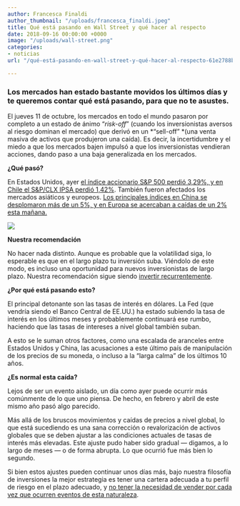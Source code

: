 ```yaml
---
author: Francesca Finaldi
author_thumbnail: "/uploads/francesca_finaldi.jpeg"
title: Qué está pasando en Wall Street y qué hacer al respecto
date: 2018-09-16 00:00:00 +0000
image: "/uploads/wall-street.png"
categories:
- noticias
url: "/qué-está-pasando-en-wall-street-y-qué-hacer-al-respecto-61e2788bdcbd/"

---
```

### Los mercados han estado bastante movidos los últimos días y te queremos contar qué está pasando, para que no te asustes.

El jueves 11 de octubre, los mercados en todo el mundo pasaron por completo a un estado de ánimo “*risk-off*” (cuando los inversionistas aversos al riesgo dominan el mercado) que derivó en un *“sell-off” *(una venta masiva de activos que produjeron una caída). Es decir, la incertidumbre y el miedo a que los mercados bajen impulsó a que los inversionistas vendieran acciones, dando paso a una baja generalizada en los mercados.

**¿Qué pasó?**

En Estados Unidos, ayer [el índice accionario S&P 500 perdió 3,29%, y en Chile el S&P/CLX IPSA perdió 1,42%](https://www.df.cl/noticias/mercados/bolsa/tecnologicas-se-derrumban-en-estados-unidos-y-llevan-al-nasdaq-a-su-peor/2018-10-10/161356.html). También fueron afectados los mercados asiáticos y europeos. [Los principales índices en China se desplomaron más de un 5%, y en Europa se acercaban a caídas de un 2% esta mañana.](https://www.latercera.com/pulso/noticia/bolsas-mundiales-sufren-duras-caidas-contagiadas-derrumbe-wall-street/356485/)

![](/uploads/qué-está-pasa8817.jpeg)

**Nuestra recomendación**

No hacer nada distinto. Aunque es probable que la volatilidad siga, lo esperable es que en el largo plazo tu inversión suba. Viéndolo de este modo, es incluso una oportunidad para nuevos inversionistas de largo plazo. Nuestra recomendación sigue siendo [invertir recurrentemente](https://blog.fintual.cl/c%C3%B3mo-tener-un-poco-de-suerte-al-invertir-en-fintual-95c42d6b850c).

**¿Por qué está pasando esto?**

El principal detonante son las tasas de interés en dólares. La Fed (que vendría siendo el Banco Central de EE.UU.) ha estado subiendo la tasa de interés en los últimos meses y probablemente continuará ese rumbo, haciendo que las tasas de intereses a nivel global también suban.

A esto se le suman otros factores, como una escalada de aranceles entre Estados Unidos y China, las acusaciones a este último país de manipulación de los precios de su moneda, o incluso a la “larga calma” de los últimos 10 años.

**¿Es normal esta caída?**

Lejos de ser un evento aislado, un día como ayer puede ocurrir más comúnmente de lo que uno piensa. De hecho, en febrero y abril de este mismo año pasó algo parecido.

Más allá de los bruscos movimientos y caídas de precios a nivel global, lo que está sucediendo es una sana corrección o revalorización de activos globales que se deben ajustar a las condiciones actuales de tasas de interés más elevadas. Este ajuste pudo haber sido gradual — digamos, a lo largo de meses — o de forma abrupta. Lo que ocurrió fue más bien lo segundo.

Si bien estos ajustes pueden continuar unos días más, bajo nuestra filosofía de inversiones la mejor estrategia es tener una cartera adecuada a tu perfil de riesgo en el plazo adecuado, y [no tener la necesidad de vender por cada vez que ocurren eventos de esta naturaleza](https://blog.fintual.cl/p%C3%A9rdidas-de-corto-plazo-t%C3%B3mate-unos-minutos-y-lee-esto-e222b63f3939).